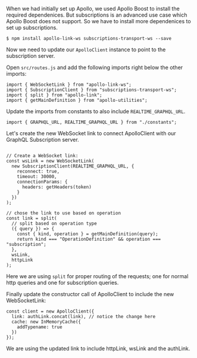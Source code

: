When we had initially set up Apollo, we used Apollo Boost to install the required dependenices. But subscriptions is an advanced use case which Apollo Boost does not support. So we have to install more dependenices to set up subscriptions.

```
$ npm install apollo-link-ws subscriptions-transport-ws --save
```

Now we need to update our `ApolloClient` instance to point to the subscription server.

Open `src/routes.js` and add the following imports right below the other imports:

```
import { WebSocketLink } from "apollo-link-ws";
import { SubscriptionClient } from "subscriptions-transport-ws";
import { split } from "apollo-link";
import { getMainDefinition } from "apollo-utilities";
```

Update the imports from constants to also include `REALTIME_GRAPHQL_URL`.

```
import { GRAPHQL_URL, REALTIME_GRAPHQL_URL } from "./constants";
```

Let's create the new WebSocket link to connect ApolloClient with our GraphQL Subscription server.

```

// Create a WebSocket link:
const wsLink = new WebSocketLink(
  new SubscriptionClient(REALTIME_GRAPHQL_URL, {
    reconnect: true,
    timeout: 30000,
    connectionParams: {
      headers: getHeaders(token)
    }
  })
);

// chose the link to use based on operation
const link = split(
  // split based on operation type
  ({ query }) => {
    const { kind, operation } = getMainDefinition(query);
    return kind === "OperationDefinition" && operation === "subscription";
  },
  wsLink,
  httpLink
);
```

Here we are using `split` for proper routing of the requests; one for normal http queries and one for subscription queries.

Finally update the constructor call of ApolloClient to include the new WebSocketLink:

```
const client = new ApolloClient({
  link: authLink.concat(link), // notice the change here
  cache: new InMemoryCache({
    addTypename: true
  })
});
```

We are using the updated link to include httpLink, wsLink and the authLink.

